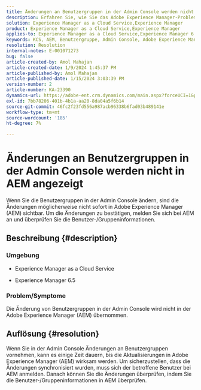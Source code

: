 ```yaml
---
title: Änderungen an Benutzergruppen in der Admin Console werden nicht in AEM angezeigt
description: Erfahren Sie, wie Sie das Adobe Experience Manager-Problem beheben können, bei dem die Benutzergruppenänderungen in der Admin Console nicht in AEM übernommen werden. Überprüfen Sie die Benutzer-/Gruppeninformationen.
solution: Experience Manager as a Cloud Service,Experience Manager
product: Experience Manager as a Cloud Service,Experience Manager
applies-to: Experience Manager as a Cloud Service,Experience Manager 6.5
keywords: KCS, AEM, Benutzergruppe, Admin Console, Adobe Experience Manager, AEM 6.5
resolution: Resolution
internal-notes: E-001071273
bug: false
article-created-by: Amol Mahajan
article-created-date: 1/9/2024 1:45:37 PM
article-published-by: Amol Mahajan
article-published-date: 1/15/2024 3:03:39 PM
version-number: 2
article-number: KA-23390
dynamics-url: https://adobe-ent.crm.dynamics.com/main.aspx?forceUCI=1&pagetype=entityrecord&etn=knowledgearticle&id=f4520c5a-f5ae-ee11-a569-6045bd006268
exl-id: 7bb78206-401b-4b1a-aa20-8da04a5f6b14
source-git-commit: 46fc2f23fd556a987acb96338b6fad03b489141e
workflow-type: tm+mt
source-wordcount: '185'
ht-degree: 7%

---
```


# Änderungen an Benutzergruppen in der Admin Console werden nicht in AEM angezeigt


Wenn Sie die Benutzergruppen in der Admin Console ändern, sind die Änderungen möglicherweise nicht sofort in Adobe Experience Manager (AEM) sichtbar. Um die Änderungen zu bestätigen, melden Sie sich bei AEM an und überprüfen Sie die Benutzer-/Gruppeninformationen.

## Beschreibung {#description}


### <b>Umgebung</b>

- Experience Manager as a Cloud Service


- Experience Manager 6.5




### <b>Problem/Symptome</b>

Die Änderung von Benutzergruppen in der Admin Console wird nicht in der Adobe Experience Manager (AEM) übernommen.


## Auflösung {#resolution}


Wenn Sie in der Admin Console Änderungen an Benutzergruppen vornehmen, kann es einige Zeit dauern, bis die Aktualisierungen in Adobe Experience Manager (AEM) wirksam werden. Um sicherzustellen, dass die Änderungen synchronisiert wurden, muss sich der betroffene Benutzer bei AEM anmelden. Danach können Sie die Änderungen überprüfen, indem Sie die Benutzer-/Gruppeninformationen in AEM überprüfen.
